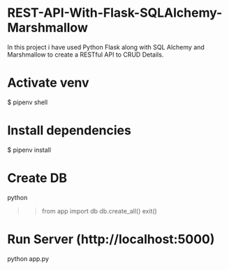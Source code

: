 # REST-API-With-Flask-SQLAlchemy-Marshmallow
 In this project i have used Python Flask along with SQL Alchemy and Marshmallow to create a RESTful API to CRUD Details.
 
# Activate venv
$ pipenv shell

# Install dependencies
$ pipenv install

# Create DB 
python
>> from app import db
>> db.create_all()
>> exit()

# Run Server (http://localhost:5000)
python app.py
